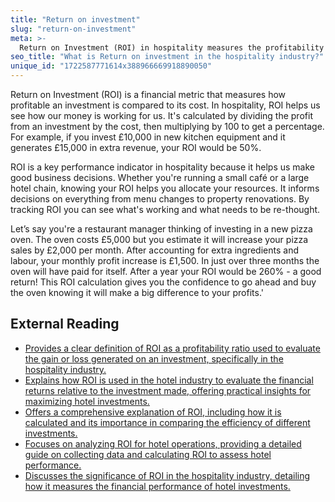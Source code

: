 ```yaml
---
title: "Return on investment"
slug: "return-on-investment"
meta: >-
  Return on Investment (ROI) in hospitality measures the profitability of an investment, calculated by dividing net profit by the initial investment cost.
seo_title: "What is Return on investment in the hospitality industry?"
unique_id: "1722587771614x388966669918890050"
---
```


Return on Investment (ROI) is a financial metric that measures how profitable an investment is compared to its cost. In hospitality, ROI helps us see how our money is working for us. It's calculated by dividing the profit from an investment by the cost, then multiplying by 100 to get a percentage. For example, if you invest £10,000 in new kitchen equipment and it generates £15,000 in extra revenue, your ROI would be 50%.

ROI is a key performance indicator in hospitality because it helps us make good business decisions. Whether you're running a small café or a large hotel chain, knowing your ROI helps you allocate your resources. It informs decisions on everything from menu changes to property renovations. By tracking ROI you can see what's working and what needs to be re-thought.

Let’s say you're a restaurant manager thinking of investing in a new pizza oven. The oven costs £5,000 but you estimate it will increase your pizza sales by £2,000 per month. After accounting for extra ingredients and labour, your monthly profit increase is £1,500. In just over three months the oven will have paid for itself. After a year your ROI would be 260% - a good return! This ROI calculation gives you the confidence to go ahead and buy the oven knowing it will make a big difference to your profits.'

## External Reading

- [Provides a clear definition of ROI as a profitability ratio used to evaluate the gain or loss generated on an investment, specifically in the hospitality industry.](https://www.xotels.com/en/glossary/return-on-investment)
- [Explains how ROI is used in the hotel industry to evaluate the financial returns relative to the investment made, offering practical insights for maximizing hotel investments.](https://www.siteminder.com/r/hotel-roi/)
- [Offers a comprehensive explanation of ROI, including how it is calculated and its importance in comparing the efficiency of different investments.](https://www.investopedia.com/terms/r/returnoninvestment.asp)
- [Focuses on analyzing ROI for hotel operations, providing a detailed guide on collecting data and calculating ROI to assess hotel performance.](https://blog.hotellinksolutions.com/measuring-the-success-of-your-hotel-operation-a-guide-to-roi-analysis)
- [Discusses the significance of ROI in the hospitality industry, detailing how it measures the financial performance of hotel investments.](https://www.cvent.com/en/blog/hospitality/hotel-roi)